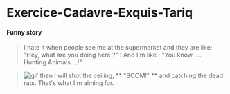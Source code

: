 # Exercice-Cadavre-Exquis-Tariq

#### Funny story

> I hate it when people see me at the supermarket and they are like: "Hey, what are you doing here ?" !
> And I'm like : "You know .... Hunting Animals ...!"

>![gif](https://media3.giphy.com/media/xT5LMtRMpzBxi9SzS0/source.gif "hunt")
 then I will shot the ceiling, ** "BOOM!" **
 and catching the dead rats. That's what I'm aiming for.
